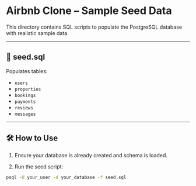 # Airbnb Clone – Sample Seed Data

This directory contains SQL scripts to populate the PostgreSQL database with realistic sample data.

---

## 📄 seed.sql

Populates tables:

- `users`
- `properties`
- `bookings`
- `payments`
- `reviews`
- `messages`

---

## 🛠️ How to Use

1. Ensure your database is already created and schema is loaded.

2. Run the seed script:

```bash
psql -U your_user -d your_database -f seed.sql

